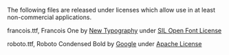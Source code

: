 The following files are released under licenses which allow use in at least non-commercial applications.

francois.ttf, Francois One by [New Typography](newtypography.co.uk) under [SIL Open Font License](http://scripts.sil.org/cms/scripts/page.php?item_id=OFL_web)

roboto.ttf, Roboto Condensed Bold by [Google](fonts.google.com) under [Apache License](https://raw.githubusercontent.com/google/roboto/master/LICENSE)
